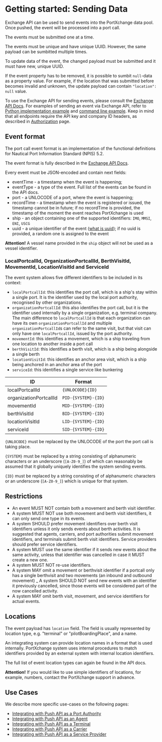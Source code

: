 # Getting started: Sending Data

Exchange API can be used to send events into the PortXchange data pool. Once pushed, the event will
be processed into a port call.

The events must be submitted one at a time.

The events must be unique and have unique UUID. However, the same payload can be sumbitted multiple
times.

To update data of the event, the changed payload must be submitted and it must have new, unique UUID. 

If the event property has to be removed, it is possible to sumbit `null`-data as a property value.
For example, if the location that was submitted before becomes invalid and unknown, the update
payload can contain `"location": null` value.

To use the Exchange API for sending events, please consult the [Exchange API Docs](https://portxchange.github.io/exchange-api-docs/).
For examples of sending an event via Exchange API, refer to [Python implementation example](/resources/push_event.py)
and [command line example](/resources/push_event.sh). Keep in mind that all endpoints require the API
key and company ID headers, as described in [Authorization](/authorization.md) page.

## Event format

The port call event format is an implementation of the functional definitions for Nautical Port Information Standard (NPIS) 5.2.

The event format is fully described in the [Exchange API Docs](https://portxchange.github.io/exchange-api-docs/#/routes/post-event).

Every event must be JSON-encoded and contain next fields:
- eventTime - a timestamp when the event is happening;
- eventType - a type of the event. Full list of the events can be found in the API docs.
- port - a UNLOCODE of a port, where the event is happening;
- recordTime - a timestamp when the event is registered or issued, the timestamp cannot be in future; if no
  recordTime is provided, the timestamp of the moment the event reaches PortXchange is used
- ship - an object containing one of the supported identifiers: `IMO`, `MMSI`, `ENI`, `USCG`
- uuid - a unique identifier of the event ([what is uuid](https://www.uuidtools.com/what-is-uuid));
  if no uuid is provided, a random one is assigned to the event

**Attention!** 
A vessel name provided in the `ship` object will not be used as a vessel identifier.

### LocalPortcallId, OrganizationPortcallId, BerthVisitId, MovementId, LocationVisitId and ServiceId

The event system allows five different identifiers to be included in its context:
* `localPortcallId`: this identifies the port call, which is a ship's stay within a single port.
  It is the identifier used by the local port authority, recognised by other organizations.
* `organizationPortcallId`: this also identifies the port call, but it is the identifier used internally 
  by a single organization, e.g. terminal company. The main difference to `localPortcallId` is that
  each organization can have its own `organizationPortcallId` and multiple `organizationPortcallId`s
  can refer to the same visit, but that visit can only have one `localPortcallId`, issued by the port authority.
* `movementId`: this identifies a movement, which is a ship traveling from one location to another inside a port call
* `berthVisitId`: this identifies a berth visit, which is a ship being alongside a single berth
* `locationVisitId`: this identifies an anchor area visit, which is a ship being anchored in an anchor area of the port
* `serviceId`: this identifies a single service like bunkering

| ID                      | Format              |
|-------------------------|---------------------|
| localPortcallId         | `{UNLOCODE}{ID}`    |
| organizationPortcallId  | `PID-{SYSTEM}-{ID}` |
| movementId              | `MID-{SYSTEM}-{ID}` |
| berthVisitId            | `BID-{SYSTEM}-{ID}` |
| locationVisitId         | `LID-{SYSTEM}-{ID}` |
| serviceId               | `SID-{SYSTEM}-{ID}` |

`{UNLOCODE}` must be replaced by the UNLOCODE of the port the port call is taking place.

`{SYSTEM}` must be replaced by a string consisting of alphanumeric characters or an underscore (`[A-Z0-9_]`) of which can reasonably be assumed that it globally uniquely identifies the system sending events.

`{ID}` must be replaced by a string consisting of of alphanumeric characters or an underscore (`[A-Z0-9_]`) which is unique for that system.

## Restrictions

- An event MUST NOT contain both a movement and berth visit identifier.
- A system MUST NOT use both movement and berth visit identifiers, it can only send one type in its events.
- A system SHOULD prefer movement identifiers over berth visit identifiers unless it only sends events about berth activities. It is suggested that agents, carriers, and port authorities submit movement identifiers, and terminals submit berth visit identifiers. Service providers should prefer service identifiers.
- A system MUST use the same identifier if it sends new events about the same activity, unless that identifier was cancelled in case it MUST create a new one.
- A system MUST NOT re-use identifiers.
- A system MAY omit a movement or berthvisit identifier if a portcall only has a single berthvisit and two movements (an inbound and outbound movement)
_ A system SHOULD NOT send new events with an identifier it previously cancelled, since those events will be considered part of the now cancelled activity.
- A system MAY omit berth visit, movement, and service identifiers for actual events.

## Locations 

The event payload has `location` field. The field is usually represented by location type, e.g. "terminal" or "pilotBoardingPlace", and a name.

An integrating system can provide location names in a format that is used internally.
PortXchange system uses internal procedures to match identifiers provided by an external system with internal location identifiers.

The full list of event location types can again be found in the API docs.

**Attention!** 
If you would like to use simple identifiers of locations, for example, numbers, contact the PortXchange support in advance. 

## Use Cases

We describe more specific use-cases on the following pages:

- [Integrating with Push API as a Port Authority](/sending-data/use-case-port-authority.md)
- [Integrating with Push API as an Agent](/sending-data/use-case-agent.md)
- [Integrating with Push API as a Terminal](/sending-data/use-case-terminal.md)
- [Integrating with Push API as a Carrier](/sending-data/use-case-carrier.md)
- [Integrating with Push API as a Service Provider](/sending-data/use-case-service-provider.md)
